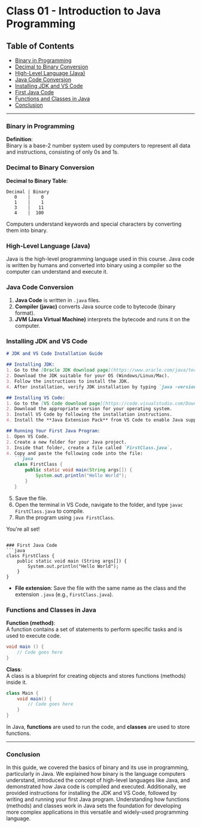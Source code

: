 # Class 01 - Introduction to Java Programming

## Table of Contents
- [Binary in Programming](#binary-in-programming)
- [Decimal to Binary Conversion](#decimal-to-binary-conversion)
- [High-Level Language (Java)](#high-level-language-java)
- [Java Code Conversion](#java-code-conversion)
- [Installing JDK and VS Code](#installing-jdk-and-vs-code)
- [First Java Code](#first-java-code)
- [Functions and Classes in Java](#functions-and-classes-in-java)
- [Conclusion](#conclusion)

---

### Binary in Programming
**Definition**:  
Binary is a base-2 number system used by computers to represent all data and instructions, consisting of only 0s and 1s.

### Decimal to Binary Conversion
**Decimal to Binary Table**:
```
Decimal | Binary
   0    |    0
   1    |    1
   3    |   11
   4    |  100
```
Computers understand keywords and special characters by converting them into binary.

### High-Level Language (Java)
Java is the high-level programming language used in this course. Java code is written by humans and converted into binary using a compiler so the computer can understand and execute it.

### Java Code Conversion
1. **Java Code** is written in `.java` files.
2. **Compiler (javac)** converts Java source code to bytecode (binary format).
3. **JVM (Java Virtual Machine)** interprets the bytecode and runs it on the computer.

### Installing JDK and VS Code
```markdown
# JDK and VS Code Installation Guide

## Installing JDK:
1. Go to the [Oracle JDK download page](https://www.oracle.com/java/technologies/javase-jdk11-downloads.html).
2. Download the JDK suitable for your OS (Windows/Linux/Mac).
3. Follow the instructions to install the JDK.
4. After installation, verify JDK installation by typing `java -version` in your command prompt or terminal.

## Installing VS Code:
1. Go to the [VS Code download page](https://code.visualstudio.com/Download).
2. Download the appropriate version for your operating system.
3. Install VS Code by following the installation instructions.
4. Install the **Java Extension Pack** from VS Code to enable Java support.

## Running Your First Java Program:
1. Open VS Code.
2. Create a new folder for your Java project.
3. Inside that folder, create a file called `FirstClass.java`.
4. Copy and paste the following code into the file:
   ```java
   class FirstClass {
       public static void main(String args[]) {
           System.out.println("Hello World");
       }
   }
   ```
5. Save the file.
6. Open the terminal in VS Code, navigate to the folder, and type `javac FirstClass.java` to compile.
7. Run the program using `java FirstClass`.

You're all set!
```

### First Java Code
```java
class FirstClass {
    public static void main (String args[]) {
        System.out.println("Hello World");
    }
}
```
- **File extension**: Save the file with the same name as the class and the extension `.java` (e.g., `FirstClass.java`).

### Functions and Classes in Java

**Function (method)**:  
A function contains a set of statements to perform specific tasks and is used to execute code.
```java
void main () {
    // Code goes here
}
```

**Class**:  
A class is a blueprint for creating objects and stores functions (methods) inside it.
```java
class Main {
    void main() {
        // Code goes here
    }
}
```

In Java, **functions** are used to run the code, and **classes** are used to store functions.

---

### Conclusion
In this guide, we covered the basics of binary and its use in programming, particularly in Java. We explained how binary is the language computers understand, introduced the concept of high-level languages like Java, and demonstrated how Java code is compiled and executed. Additionally, we provided instructions for installing the JDK and VS Code, followed by writing and running your first Java program. Understanding how functions (methods) and classes work in Java sets the foundation for developing more complex applications in this versatile and widely-used programming language.